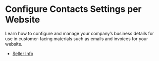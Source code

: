 <a id="system-website-configuration-commerce-contacts"></a>

# Configure Contacts Settings per Website

Learn how to configure and manage your company’s business details for use in customer-facing materials such as emails and invoices for your website.

* [Seller Info](seller-info-website.md)
